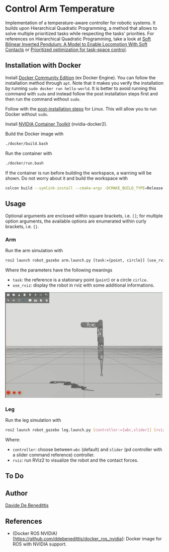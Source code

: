 # Control Arm Temperature

Implementation of a temperature-aware controller for robotic systems.
It builds upon Hierarchical Quadratic Programming, a method that allows to solve multiple prioritized tasks while respecting the tasks' priorities.
For references on Hierarchical Quadratic Programming, take a look at [Soft Bilinear Inverted Pendulum: A Model to Enable Locomotion With Soft Contacts](https://ieeexplore.ieee.org/document/10777856) or [Prioritized optimization for task-space control](https://ieeexplore.ieee.org/abstract/document/5354341).

## Installation with Docker

Install [Docker Community Edition](https://docs.docker.com/engine/install/ubuntu/) (ex Docker Engine).
You can follow the installation method through `apt`.
Note that it makes you verify the installation by running `sudo docker run hello-world`.
It is better to avoid running this command with `sudo` and instead follow the post installation steps first and then run the command without `sudo`.

Follow with the [post-installation steps](https://docs.docker.com/engine/install/linux-postinstall/) for Linux.
This will allow you to run Docker without `sudo`.

Install [NVIDIA Container Toolkit](https://docs.nvidia.com/datacenter/cloud-native/container-toolkit/install-guide.html#setting-up-nvidia-container-toolkit) (nvidia-docker2).

Build the Docker image with
```bash
./docker/build.bash
```

Run the container with
```bash
./docker/run.bash
```

If the container is run before building the workspace, a warning will be shown.
Do not worry about it and build the workspace with
```bash
colcon build --symlink-install --cmake-args -DCMAKE_BUILD_TYPE=Release -DCMAKE_EXPORT_COMPILE_COMMANDS=ON && source install/setup.bash
```

## Usage

Optional arguments are enclosed within square brackets, i.e. `[]`; for multiple option arguments, the available options are enumerated within curly brackets, i.e. `{}`.

### Arm

Run the arm simulation with
```bash
ros2 launch robot_gazebo arm.launch.py [task:={point, circle}] [use_rviz:={False, True}]
```
Where the parameters have the following meanings
- `task`: the reference is a stationary point (`point`) or a circle `cirlce`.
- `use_rviz`: display the robot in rviz with some additional informations.

<img src="https://raw.githubusercontent.com/ddebenedittis/media/main/control_arm_temperature/arm.webp" width="500">

### Leg

Run the leg simulation with
```bash
ros2 launch robot_gazebo leg.launch.py [controller:={wbc,slider}] [rviz:={False,True}]
```
Where:
- `controller`: choose between `wbc` (default) and `slider` (pd controller with a slider command reference) controller.
- `rviz`: run RViz2 to visualize the robot and the contact forces.

## To Do


## Author

[Davide De Benedittis](https://github.com/ddebenedittis)

## References

- (Docker ROS NVIDIA)[https://github.com/ddebenedittis/docker_ros_nvidia]: Docker image for ROS with NVIDIA support.